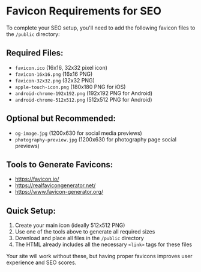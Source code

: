 # Favicon Requirements for SEO

To complete your SEO setup, you'll need to add the following favicon files to the `/public` directory:

## Required Files:

- `favicon.ico` (16x16, 32x32 pixel icon)
- `favicon-16x16.png` (16x16 PNG)
- `favicon-32x32.png` (32x32 PNG)
- `apple-touch-icon.png` (180x180 PNG for iOS)
- `android-chrome-192x192.png` (192x192 PNG for Android)
- `android-chrome-512x512.png` (512x512 PNG for Android)

## Optional but Recommended:

- `og-image.jpg` (1200x630 for social media previews)
- `photography-preview.jpg` (1200x630 for photography page social previews)

## Tools to Generate Favicons:

- https://favicon.io/
- https://realfavicongenerator.net/
- https://www.favicon-generator.org/

## Quick Setup:

1. Create your main icon (ideally 512x512 PNG)
2. Use one of the tools above to generate all required sizes
3. Download and place all files in the `/public` directory
4. The HTML already includes all the necessary `<link>` tags for these files

Your site will work without these, but having proper favicons improves user experience and SEO scores.
